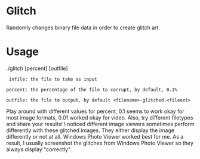 # Glitch
Randomly changes binary file data in order to create glitch art.

# Usage
./glitch <infile> [percent] [outfile]

	 infile: the file to take as input
	
    percent: the percentage of the file to corrupt, by default, 0.1%
	
    outfile: the file to output, by default <filename>-glitched.<fileext>
    
Play around with different values for percent, 0.1 seems to work okay for most image formats, 0.01 worked okay for video. 
Also, try different filetypes and share your results! I noticed different image viewers sometimes perform differently with 
these glitched images. They either display the image differently or not at all. Windows Photo Viewer worked best for me.
As a result, I usually screenshot the glitches from Windows Photo Viewer so they always display "correctly".
